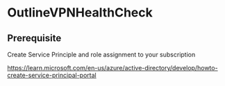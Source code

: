 # OutlineVPNHealthCheck

## Prerequisite 

Create Service Principle and role assignment to your subscription 

https://learn.microsoft.com/en-us/azure/active-directory/develop/howto-create-service-principal-portal
